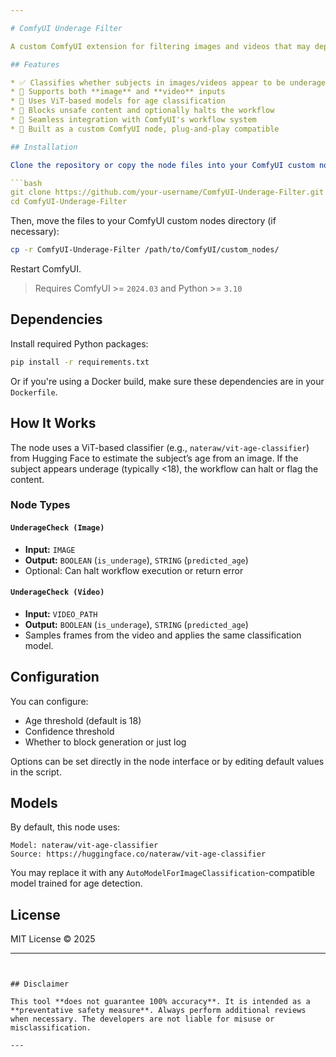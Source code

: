 ```yaml
---

# ComfyUI Underage Filter

A custom ComfyUI extension for filtering images and videos that may depict **underage content**, using state-of-the-art image classification models. This tool is designed to support responsible deployment of generative AI by enforcing ethical and legal content moderation.

## Features

* ✅ Classifies whether subjects in images/videos appear to be underage
* 📼 Supports both **image** and **video** inputs
* 🧠 Uses ViT-based models for age classification
* 🚫 Blocks unsafe content and optionally halts the workflow
* 🔁 Seamless integration with ComfyUI's workflow system
* 🧩 Built as a custom ComfyUI node, plug-and-play compatible

## Installation

Clone the repository or copy the node files into your ComfyUI custom node directory:

```bash
git clone https://github.com/your-username/ComfyUI-Underage-Filter.git
cd ComfyUI-Underage-Filter
```

Then, move the files to your ComfyUI custom nodes directory (if necessary):

```bash
cp -r ComfyUI-Underage-Filter /path/to/ComfyUI/custom_nodes/
```

Restart ComfyUI.

> Requires ComfyUI >= `2024.03` and Python >= `3.10`

## Dependencies

Install required Python packages:

```bash
pip install -r requirements.txt
```

Or if you're using a Docker build, make sure these dependencies are in your `Dockerfile`.

## How It Works

The node uses a ViT-based classifier (e.g., `nateraw/vit-age-classifier`) from Hugging Face to estimate the subject’s age from an image. If the subject appears underage (typically <18), the workflow can halt or flag the content.

### Node Types

#### `UnderageCheck (Image)`

* **Input:** `IMAGE`
* **Output:** `BOOLEAN` (`is_underage`), `STRING` (`predicted_age`)
* Optional: Can halt workflow execution or return error

#### `UnderageCheck (Video)`

* **Input:** `VIDEO_PATH`
* **Output:** `BOOLEAN` (`is_underage`), `STRING` (`predicted_age`)
* Samples frames from the video and applies the same classification model.

## Configuration

You can configure:

* Age threshold (default is 18)
* Confidence threshold
* Whether to block generation or just log

Options can be set directly in the node interface or by editing default values in the script.

## Models

By default, this node uses:

```
Model: nateraw/vit-age-classifier
Source: https://huggingface.co/nateraw/vit-age-classifier
```

You may replace it with any `AutoModelForImageClassification`-compatible model trained for age detection.

## License

MIT License © 2025

---
```


## Disclaimer

This tool **does not guarantee 100% accuracy**. It is intended as a **preventative safety measure**. Always perform additional reviews when necessary. The developers are not liable for misuse or misclassification.

---
